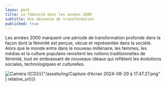 ```yaml
---
layou: post
title: La féminité dans les années 2000
subtitle: Une décennie de transformation
published: true
---
```

Les années 2000 marquent une période de transformation profonde dans la façon dont la féminité est perçue, vécue et représentée dans la société. Alors que le monde entre dans le nouveau millénaire, les femmes, les médias et la culture populaire revisitent les notions traditionnelles de féminité, tout en embrassant de nouveaux idéaux qui reflètent les évolutions sociales, technologiques et culturelles.

![Caméra]([[https://as2.ftcdn.net/v2/jpg/05/54/26/87/1000_F_554268717_2CPflgZDZFfc1NAlKBIs0w0RhOrVhSIH.webp](https://i.smalljoys.me/2020/02/1-248.jpg?w=350&ssl=1&strip=all)](https://static.smalljoys.me/2020/02/4.gif))
![CD]({{"/assets/ing/Capture d’écran 2024-08-29 à 17.47.27.png" | relative_url}})
